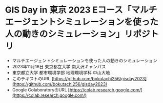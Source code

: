 # GIS Day in 東京 2023 Eコース「マルチエージェントシミュレーションを使った人の動きのシミュレーション」リポジトリ

* マルチエージェントシミュレーションを使った人の動きのシミュレーション
* 2023年11月18日 東京都立大学 南大沢キャンパス
* 東京都立大学 都市環境学部 地理環境学科 中山大地
* このテキストのURL [https://github.com/bokutachi256/gisday2023](https://github.com/bokutachi256/gisday2023)
* Google ColaboratoryのURL [https://colab.research.google.com/](https://colab.research.google.com/)
